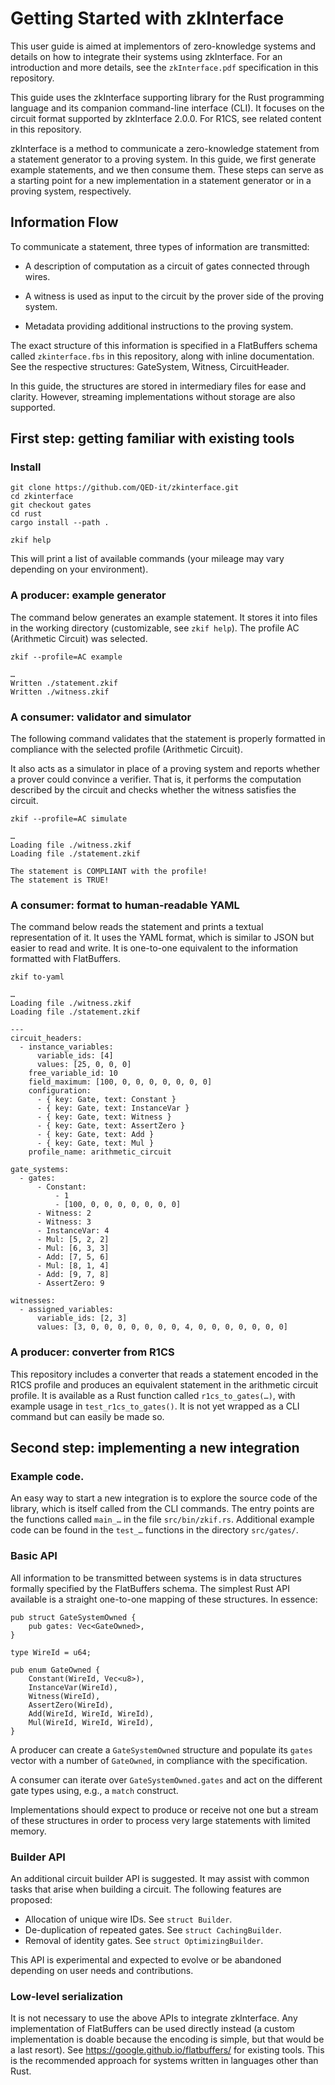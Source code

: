 # Getting Started with zkInterface

This user guide is aimed at implementors of zero-knowledge systems and details on how to integrate their systems using zkInterface. For an introduction and more details, see the `zkInterface.pdf` specification in this repository.

This guide uses the zkInterface supporting library for the Rust programming language and its companion command-line interface (CLI). It focuses on the circuit format supported by zkInterface 2.0.0. For R1CS, see related content in this repository.

zkInterface is a method to communicate a zero-knowledge statement from a statement generator to a proving system. In this guide, we first generate example statements, and we then consume them. These steps can serve as a starting point for a new implementation in a statement generator or in a proving system, respectively.

## Information Flow

To communicate a statement, three types of information are transmitted:

- A description of computation as a circuit of gates connected through wires.

- A witness is used as input to the circuit by the prover side of the proving system.

- Metadata providing additional instructions to the proving system.

The exact structure of this information is specified in a FlatBuffers schema called `zkinterface.fbs` in this repository, along with inline documentation. See the respective structures: GateSystem, Witness, CircuitHeader.

In this guide, the structures are stored in intermediary files for ease and clarity. However, streaming implementations without storage are also supported.

## First step: getting familiar with existing tools

### Install

    git clone https://github.com/QED-it/zkinterface.git
    cd zkinterface
    git checkout gates
    cd rust
    cargo install --path .
    
    zkif help

This will print a list of available commands (your mileage may vary depending on your environment).


### A producer: example generator

The command below generates an example statement. It stores it into files in the working directory (customizable, see `zkif help`). The profile AC (Arithmetic Circuit) was selected.

    zkif --profile=AC example

    …
    Written ./statement.zkif
    Written ./witness.zkif


### A consumer: validator and simulator

The following command validates that the statement is properly formatted in compliance with the selected profile (Arithmetic Circuit).

It also acts as a simulator in place of a proving system and reports whether a prover could convince a verifier. That is, it performs the computation described by the circuit and checks whether the witness satisfies the circuit.

    zkif --profile=AC simulate
    
    …
    Loading file ./witness.zkif
    Loading file ./statement.zkif
    
    The statement is COMPLIANT with the profile!
    The statement is TRUE!


### A consumer: format to human-readable YAML

The command below reads the statement and prints a textual representation of it. It uses the YAML format, which is similar to JSON but easier to read and write. It is one-to-one equivalent to the information formatted with FlatBuffers.

    zkif to-yaml

    …
    Loading file ./witness.zkif
    Loading file ./statement.zkif

    ---
    circuit_headers:
      - instance_variables:
          variable_ids: [4]
          values: [25, 0, 0, 0]
        free_variable_id: 10
        field_maximum: [100, 0, 0, 0, 0, 0, 0, 0]
        configuration:
          - { key: Gate, text: Constant }
          - { key: Gate, text: InstanceVar }
          - { key: Gate, text: Witness }
          - { key: Gate, text: AssertZero }
          - { key: Gate, text: Add }
          - { key: Gate, text: Mul }
        profile_name: arithmetic_circuit
    
    gate_systems:
      - gates:
          - Constant:
              - 1
              - [100, 0, 0, 0, 0, 0, 0, 0]
          - Witness: 2
          - Witness: 3
          - InstanceVar: 4
          - Mul: [5, 2, 2]
          - Mul: [6, 3, 3]
          - Add: [7, 5, 6]
          - Mul: [8, 1, 4]
          - Add: [9, 7, 8]
          - AssertZero: 9
    
    witnesses:
      - assigned_variables:
          variable_ids: [2, 3]
          values: [3, 0, 0, 0, 0, 0, 0, 0, 4, 0, 0, 0, 0, 0, 0, 0]


### A producer: converter from R1CS

This repository includes a converter that reads a statement encoded in the R1CS profile and produces an equivalent statement in the arithmetic circuit profile. It is available as a Rust function called `r1cs_to_gates(…)`, with example usage in `test_r1cs_to_gates()`. It is not yet wrapped as a CLI command but can easily be made so.


## Second step: implementing a new integration

### Example code.

An easy way to start a new integration is to explore the source code of the library, which is itself called from the CLI commands. The entry points are the functions called `main_…` in the file `src/bin/zkif.rs`.  Additional example code can be found in the `test_…` functions in the directory `src/gates/`.

### Basic API

All information to be transmitted between systems is in data structures formally specified by the FlatBuffers schema. The simplest Rust API available is a straight one-to-one mapping of these structures. In essence:

    pub struct GateSystemOwned {
        pub gates: Vec<GateOwned>,
    }

    type WireId = u64;
    
    pub enum GateOwned {
        Constant(WireId, Vec<u8>),
        InstanceVar(WireId),
        Witness(WireId),
        AssertZero(WireId),
        Add(WireId, WireId, WireId),
        Mul(WireId, WireId, WireId),
    }

A producer can create a `GateSystemOwned` structure and populate its `gates` vector with a number of `GateOwned`, in compliance with the specification.

A consumer can iterate over `GateSystemOwned.gates` and act on the different gate types using, e.g., a `match` construct.

Implementations should expect to produce or receive not one but a stream of these structures in order to process very large statements with limited memory.


### Builder API

An additional circuit builder API is suggested. It may assist with common tasks that arise when building a circuit. The following features are proposed:
- Allocation of unique wire IDs. See `struct Builder`.
- De-duplication of repeated gates. See `struct CachingBuilder`.
- Removal of identity gates. See `struct OptimizingBuilder`.

This API is experimental and expected to evolve or be abandoned depending on user needs and contributions.


### Low-level serialization

It is not necessary to use the above APIs to integrate zkInterface. Any implementation of FlatBuffers can be used directly instead (a custom implementation is doable because the encoding is simple, but that would be a last resort). See https://google.github.io/flatbuffers/ for existing tools. This is the recommended approach for systems written in languages other than Rust.

